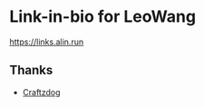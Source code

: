 # Link-in-bio for LeoWang

https://links.alin.run


## Thanks

- [Craftzdog](https://www.craftz.dog/)
